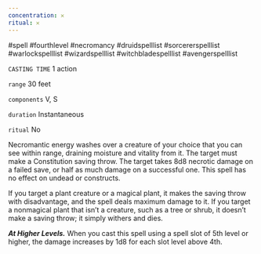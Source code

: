 ```yaml
---
concentration: 𐄂
ritual: 𐄂
---
```

#spell #fourthlevel #necromancy #druidspelllist #sorcererspelllist #warlockspelllist #wizardspelllist #witchbladespelllist #avengerspelllist

`CASTING TIME`
1 action

`range`
30 feet

`components`
V, S

`duration`
Instantaneous

`ritual`
No

Necromantic energy washes over a creature of your choice that you can see within range, draining moisture and vitality from it. The target must make a Constitution saving throw. The target takes 8d8 necrotic damage on a failed save, or half as much damage on a successful one. This spell has no effect on undead or constructs.

If you target a plant creature or a magical plant, it makes the saving throw with disadvantage, and the spell deals maximum damage to it. If you target a nonmagical plant that isn’t a creature, such as a tree or shrub, it doesn’t make a saving throw; it simply withers and dies.

**_At Higher Levels._** When you cast this spell using a spell slot of 5th level or higher, the damage increases by 1d8 for each slot level above 4th.